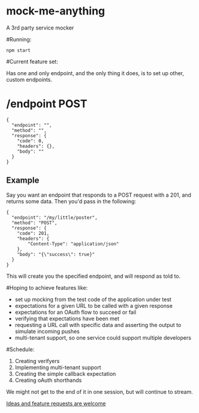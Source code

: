 # mock-me-anything
A 3rd party service mocker

#Running:

`npm start`

#Current feature set:

Has one and only endpoint, and the only thing it does, is to set up other, custom endpoints.

# /endpoint POST
```
{
  "endpoint": "",
  "method": "",
  "response": {
    "code": 0,
    "headers": {},
    "body": ""
  }
}
```

## Example

Say you want an endpoint that responds to a POST request with a 201, and returns some data. Then you'd pass in the
following:

```
{
  "endpoint": "/my/little/poster",
  "method": "POST",
  "response": {
    "code": 201,
    "headers": {
    	"Content-Type": "application/json"
    },
    "body": "{\"success\": true}"
  }
}
```

This will create you the specified endpoint, and will respond as told to.


#Hoping to achieve features like:

- set up mocking from the test code of the application under test
- expectations for a given URL to be called with a given response
- expectations for an OAuth flow to succeed or fail
- verifying that expectations have been met
- requesting a URL call with specific data and asserting the output to simulate incoming pushes
- multi-tenant support, so one service could support multiple developers

#Schedule:

1. Creating verifyers
2. Implementing multi-tenant support
3. Creating the simple callback expectation
4. Creating oAuth shorthands

We might not get to the end of it in one session, but will continue to stream.

[Ideas and feature requests are welcome](https://github.com/tailored-tunes/mock-me-anything/issues)
